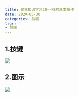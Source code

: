 ```yaml
---
title: 前端知识学习20——PS的基本操作
date: 2020-05-30
categories: 前端
tags: 
- 前端
---
```

## 1.按键
![](https://jiapeiyang.oss-cn-beijing.aliyuncs.com/img/20200530191212.png)

## 2.图示
![](https://jiapeiyang.oss-cn-beijing.aliyuncs.com/img/20200530191226.png)